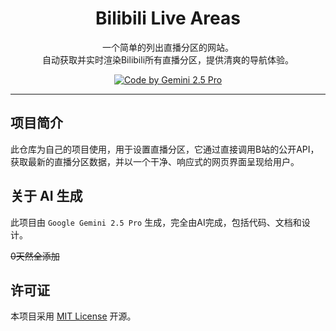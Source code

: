 <div align="center">

  <h1 align="center">Bilibili Live Areas</h1>

  <p align="center">
    一个简单的列出直播分区的网站。
    <br />
    自动获取并实时渲染Bilibili所有直播分区，提供清爽的导航体验。
  <p align="center">
    <a href="#"><img src="https://img.shields.io/badge/Code%20by-Gemini%202.5%20Pro-blueviolet?style=for-the-badge&logo=google-gemini" alt="Code by Gemini 2.5 Pro"></a>
  </p>
</div>

---

## 项目简介

此仓库为自己的项目使用，用于设置直播分区，它通过直接调用B站的公开API，获取最新的直播分区数据，并以一个干净、响应式的网页界面呈现给用户。

## 关于 AI 生成

此项目由 `Google Gemini 2.5 Pro` 生成，完全由AI完成，包括代码、文档和设计。

~~0天然全添加~~

## 许可证

本项目采用 [MIT License](https://github.com/your-username/your-repo/blob/main/LICENSE) 开源。